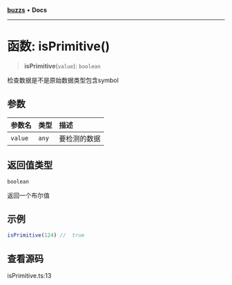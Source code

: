 [**buzzs**](../README.md) • **Docs**

***

# 函数: isPrimitive()

> **isPrimitive**(`value`): `boolean`

检查数据是不是原始数据类型包含symbol

## 参数

| 参数名 | 类型 | 描述 |
| :------ | :------ | :------ |
| `value` | `any` | 要检测的数据 |

## 返回值类型

`boolean`

返回一个布尔值

## 示例

```ts
isPrimitive(124) //  true
```

## 查看源码

isPrimitive.ts:13
